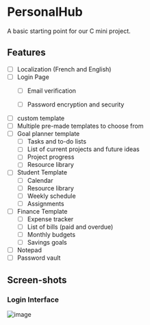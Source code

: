 # PersonalHub
A basic starting point for our C mini project.

## Features
- [ ] Localization (French and English)
- [ ] Login Page
  - [ ] Email verification
  - [ ] Password encryption and security


- [ ] custom template 
- [ ] Multiple pre-made templates to choose from
- [ ] Goal planner template
  - [ ] Tasks and to-do lists
  - [ ] List of current projects and future ideas
  - [ ] Project progress
  - [ ] Resource library
- [ ] Student Template
  - [ ] Calendar
  - [ ] Resource library
  - [ ] Weekly schedule
  - [ ] Assignments
- [ ] Finance Template
  - [ ] Expense tracker
  - [ ] List of bills (paid and overdue)
  - [ ] Monthly budgets
  - [ ] Savings goals
- [ ] Notepad
- [ ] Password vault

## Screen-shots
### Login Interface
![image](https://user-images.githubusercontent.com/20407722/230931538-7a61dda9-dbb8-4a32-b105-031314983acf.png)
